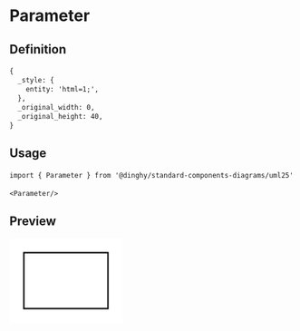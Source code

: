# Parameter

## Definition

```
{
  _style: { 
    entity: 'html=1;',
  },
  _original_width: 0,
  _original_height: 40,
}
```

## Usage

```
import { Parameter } from '@dinghy/standard-components-diagrams/uml25'

<Parameter/>
```

## Preview

<img src="./parameter.png" width="200"/>
